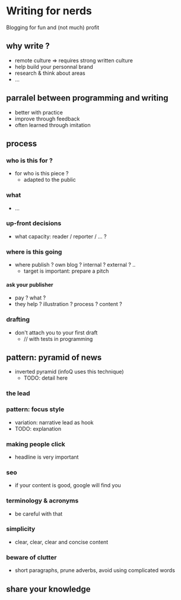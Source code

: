 # Writing for nerds

Blogging for fun and (not much) profit

## why write ?

- remote culture => requires strong written culture
- help build your personnal brand
- research & think about areas
- ...

## parralel between programming and writing

- better with practice
- improve through feedback
- often learned through imitation 

## process

### who is this for ?

- for who is this piece ?
  - adapted to the public

### what
- ...

### up-front decisions

- what capacity: reader / reporter / ... ?

### where is this going

- where publish ? own blog ? internal ? external ? ..
  - target is important: prepare a pitch

#### ask your publisher

- pay ? what ?
- they help ? illustration ? process ? content ?

### drafting

- don't attach you to your first draft
  - // with tests in programming

## pattern: pyramid of news

- inverted pyramid (infoQ uses this technique)
  - TODO: detail here

### the lead

### pattern: focus style

- variation: narrative lead as hook
- TODO: explanation

### making people click

- headline is very important

### seo

- if your content is good, google will find you

### terminology & acronyms
- be careful with that

### simplicity
- clear, clear, clear and concise content

### beware of clutter
- short paragraphs, prune adverbs, avoid using complicated words

## share your knowledge